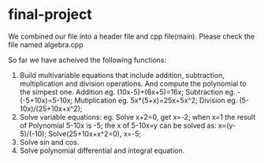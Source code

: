 # final-project

We combined our file into a header file and cpp file(main). Please check the file named algebra.cpp

So far we have acheived the following functions:
1.  Build multivariable equations that include addition, subtraction, multiplication and division operations. And compute the polynomial to the simpest one.
    Addition eg. (10x-5)+(6x+5)=16x;
    Subtraction eg. -(-5+10x)=5-10x;
    Mutiplication eg. 5x*(5+x)=25x+5x^2;
    Division eg.  (5-10x)/(25+10x+x^2);
2.  Solve variable equations:
    eg. Solve x+2=0, get x=-2;
        when x=1 the result of Polynomial 5-10x is -5;
        the x of 5-10x=y can be solved as: x=(y-5)/(-10);
        Solve(25+10x+x^2=0), x=-5;
3.  Solve sin and cos.
4.  Solve polynomial differential and integral equation.
        
